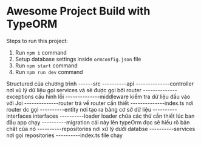 # Awesome Project Build with TypeORM

Steps to run this project:

1. Run `npm i` command
2. Setup database settings inside `ormconfig.json` file
3. Run `npm start` command
4. Run `npm run dev` command

Structured của chương trình
------src
----------api
--------------controller nơi xủ lý dữ liệu gọi services và sẽ được gọi bởi router
--------------exceptions cấu hình lỗi
--------------middleware kiểm tra dữ liệu đầu vào với Joi
--------------router     trả về router cần thiết
--------------index.ts   nơi router dc gọi
----------entity         nơi tạo ra bảng cơ sở dữ liệu
----------interfaces     interfaces
----------loader         loader chứa các thứ cần thiết lúc ban đầu app chạy 
----------migration      cái này lên typeOrm đọc sẽ hiểu rõ bản chất của nó
----------repositories   nơi xử lý dưới databse
----------services       nơi gọi repositories
----------index.ts       file chạy


